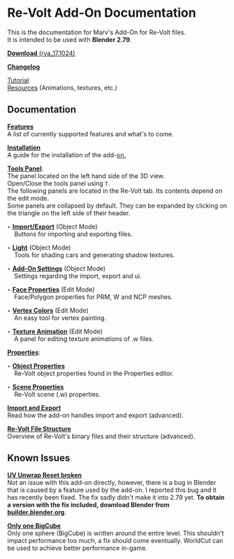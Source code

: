 # Re-Volt Add-On Documentation

This is the documentation for Marv's Add-On for Re-Volt files.  
It is intended to be used with **Blender 2.79**.

[**Download** (rva_17.1024)](https://github.com/Yethiel/re-volt-addon/releases/tag/rva_17.1024)

[**Changelog**](changelog/index.html)

[Tutorial](http://learn.re-volt.io)  
[Resources](http://learn.re-volt.io/tracks-blender/resources) (Animations, textures, etc.)

## Documentation

[**Features**](features/index.html)  
A list of currently supported features and what's to come.

[**Installation**](installation/index.html)  
A guide for the installation of the add-<u>on.</u>

<u>**Tools Panel**</u>:  
The panel located on the left hand side of the 3D view.  
Open/Close the tools panel using `T`.  
The following panels are located in the Re-Volt tab. Its contents depend on the edit mode.  
Some panels are collapsed by default. They can be expanded by clicking on the triangle on the left side of their header.

‣ [**Import/Export**](tools-panel-io/index.html) (Object Mode)  
&nbsp;&nbsp;&nbsp;&nbsp;Buttons for importing and exporting files.

‣ [**Light**](tools-panel-light/index.html) (Object Mode)  
&nbsp;&nbsp;&nbsp;&nbsp;Tools for shading cars and generating shadow textures.

‣ [**Add-On Settings**](tools-panel-settings/index.html) (Object Mode)  
&nbsp;&nbsp;&nbsp;&nbsp;Settings regarding the import, export and ui.

‣ [**Face Properties**](tools-panel-faceprops/index.html) (Edit Mode)  
&nbsp;&nbsp;&nbsp;&nbsp;Face/Polygon properties for PRM, W and NCP meshes.

‣ [**Vertex Colors**](tools-panel-vcol/index.html) (Edit Mode)  
&nbsp;&nbsp;&nbsp;&nbsp;An easy tool for vertex painting.

‣ [**Texture Animation**](tools-panel-texanim/index.html) (Edit Mode)  
&nbsp;&nbsp;&nbsp;&nbsp;A panel for editing texture animations of .w files.

<u>**Properties**</u>:

‣ [**Object Properties**](object-properties/index.html)  
&nbsp;&nbsp;&nbsp;&nbsp;Re-Volt object properties found in the Properties editor.

‣ [**Scene Properties**](scene-properties/index.html)  
&nbsp;&nbsp;&nbsp;&nbsp;Re-Volt scene (.w) properties.

[**Import and Export**](import-export/index.html)  
Read how the add-on handles import and export (advanced).

[**Re-Volt File Structure**](structure/index.html)  
Overview of Re-Volt's binary files and their structure (advanced).

## Known Issues

**<u>UV Unwrap Reset broken</u>**  
Not an issue with this add-on directly, however, there is a bug in Blender that is caused by a feature used by the add-on. I reported this bug and it has recently been fixed. The fix sadly didn't make it into 2.79 yet. **To obtain a version with the fix included, download Blender from [builder.blender.org](http://builder.blender.org)**.

**<u>Only one BigCube</u>**  
Only one sphere (BigCube) is written around the entire level. This shouldn't impact performance too much, a fix should come eventually. WorldCut can be used to achieve better performance in-game.